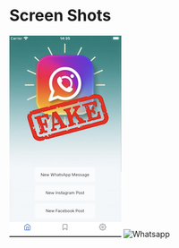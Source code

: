 
# Screen Shots

![HomePage](./src/assets/images/screenshot_homepage.png)
![Whatsapp](./src/assets/images/screenshot_whatsapp.png=202x356)
